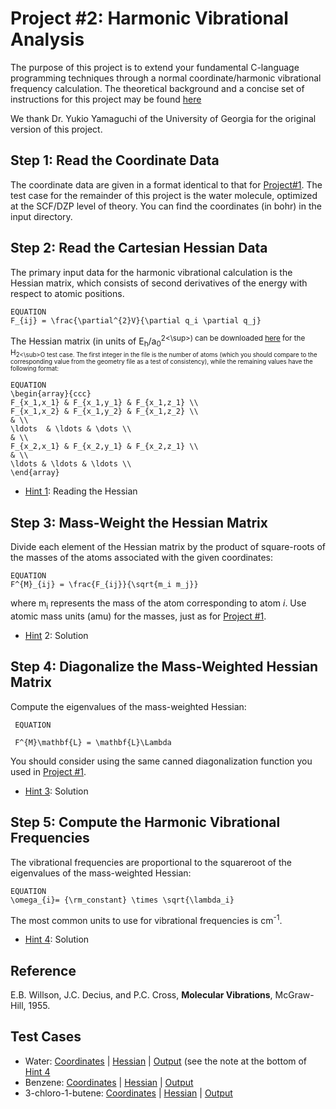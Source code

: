 # Project #2: Harmonic Vibrational Analysis

The purpose of this project is to extend your fundamental C-language programming techniques through a normal coordinate/harmonic vibrational frequency calculation. The theoretical background and a concise set of instructions for this project may be found [here](./project2-instructions.pdf)

We thank Dr. Yukio Yamaguchi of the University of Georgia for the original version of this project.

## Step 1: Read the Coordinate Data

The coordinate data are given in a format identical to that for [Project#1](../Project%2301). The test case
for the remainder of this project is the water molecule, optimized at the SCF/DZP level of theory. You can find the coordinates (in bohr) in the input directory.

## Step 2: Read the Cartesian Hessian Data

The primary input data for the harmonic vibrational calculation is the Hessian matrix,
which consists of second derivatives of the energy with respect to atomic positions.

```
EQUATION
F_{ij} = \frac{\partial^{2}V}{\partial q_i \partial q_j}
```
The Hessian matrix (in units of E<sub>h</sub>/a<sub>0</sub><sup>2<\sup>) can be downloaded [here](./input/h2o_hessian.txt) for the H<sub>2<\sub>O test case. 
The first integer in the file is the number of atoms (which you should compare to the corresponding value from the geometry file as a test of consistency), 
while the remaining values have the following format:

```
EQUATION
\begin{array}{ccc}
F_{x_1,x_1} & F_{x_1,y_1} & F_{x_1,z_1} \\
F_{x_1,x_2} & F_{x_1,y_2} & F_{x_1,z_2} \\
& \\
\ldots  & \ldots & \dots \\
& \\
F_{x_2,x_1} & F_{x_2,y_1} & F_{x_2,z_1} \\
& \\
\ldots & \ldots & \ldots \\
\end{array}
```

 * [Hint 1](./hints/hint2-1.md): Reading the Hessian

## Step 3: Mass-Weight the Hessian Matrix

Divide each element of the Hessian matrix by the product of square-roots of the masses of the atoms associated with the given coordinates:

```
EQUATION
F^{M}_{ij} = \frac{F_{ij}}{\sqrt{m_i m_j}}

```
where m<sub>i</sub> represents the mass of the atom corresponding to atom *i*. Use atomic mass units (amu) for the masses, just as 
for [Project #1](../Project%2301).

 * [Hint](./hints/hint2-2.md) 2: Solution

## Step 4: Diagonalize the Mass-Weighted Hessian Matrix

Compute the eigenvalues of the mass-weighted Hessian:

```
 EQUATION

 F^{M}\mathbf{L} = \mathbf{L}\Lambda
```

You should consider using the same canned diagonalization function 
you used in [Project #1](../Project%2301).

 * [Hint 3](./hints/hint2-3.md): Solution

## Step 5: Compute the Harmonic Vibrational Frequencies

The vibrational frequencies are proportional to the squareroot of the eigenvalues of the mass-weighted Hessian:

```
EQUATION
\omega_{i}= {\rm_constant} \times \sqrt{\lambda_i}
```

The most common units to use for vibrational frequencies is cm<sup>-1</sup>.

 * [Hint 4](./hints/hint2-4.md): Solution

## Reference
E.B. Willson, J.C. Decius, and P.C. Cross, __Molecular Vibrations__, McGraw-Hill, 1955.

## Test Cases

 * Water: [Coordinates](./input/h2o_geom.txt) 
 | [Hessian](./input/h2o_hessian.txt) 
 | [Output](./output/h2o_vib_out.txt) (see the note at the bottom of [Hint 4](./hints/hint4.md)
 * Benzene: [Coordinates](./input/benzene_geom.txt) 
 | [Hessian](./input/benzene_hessian.txt) 
 | [Output](./output/benzene_vib_out.txt)
 * 3-chloro-1-butene: [Coordinates](./input/3c1b_geom.txt) 
 | [Hessian](./input/3c1b_hessian.txt) 
 | [Output](./input/3c1b_vib_out.txt)
